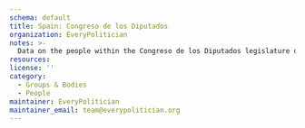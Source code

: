 ```yaml
---
schema: default
title: Spain: Congreso de los Diputados
organization: EveryPolitician
notes: >-
  Data on the people within the Congreso de los Diputados legislature of Spain.
resources:
license: ''
category:
  - Groups & Bodies
  - People
maintainer: EveryPolitician
maintainer_email: team@everypolitician.org
---
```


